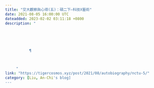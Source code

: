 ```yaml
---
title: "交大觀察與心得(五)：碩二下—科技X藝術"
date: 2021-08-05 16:00:00 UTC
dateadded: 2023-02-02 03:11:18 +0800
description: "
    
      
      
        
        
           ¶
        
      
    
     "
link: "https://tigercosmos.xyz/post/2021/08/autobiography/nctu-5/"
category: [Liu, An-Chi's blog]
---
```


